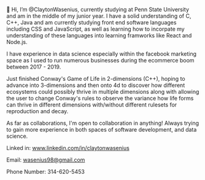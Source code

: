 👋 Hi, I’m @ClaytonWasenius, currently studying at Penn State University and am in the middle of my junior year. I have a solid understanding of C, C++, Java and am currently studying front end software languages including CSS and JavaScript, as well as learning how to incorpate my understanding of these languages into learning framworks like React and Node.js. 

I have experience in data science especially within the facebook marketing space as I used to run numerous businesses during the ecommerce boom between 2017 - 2019. 

Just finished Conway's Game of Life in 2-dimensions (C++), hoping to advance into 3-dimensions and then onto 4d to discover how different ecosystems could possibly thrive in multiple dimensions along with allowing the user to change Conway's rules to observe the variance how life forms can thrive in different dimensions with/without different rulesets for reproduction and decay. 

As far as collaborations, I'm open to collaboration in anything! Always trying to gain more experience in both spaces of software development, and data science. 

Linked in: 
www.linkedin.com/in/claytonwasenius

Email: 
wasenius98@gmail.com

Phone Number: 
314-620-5453

